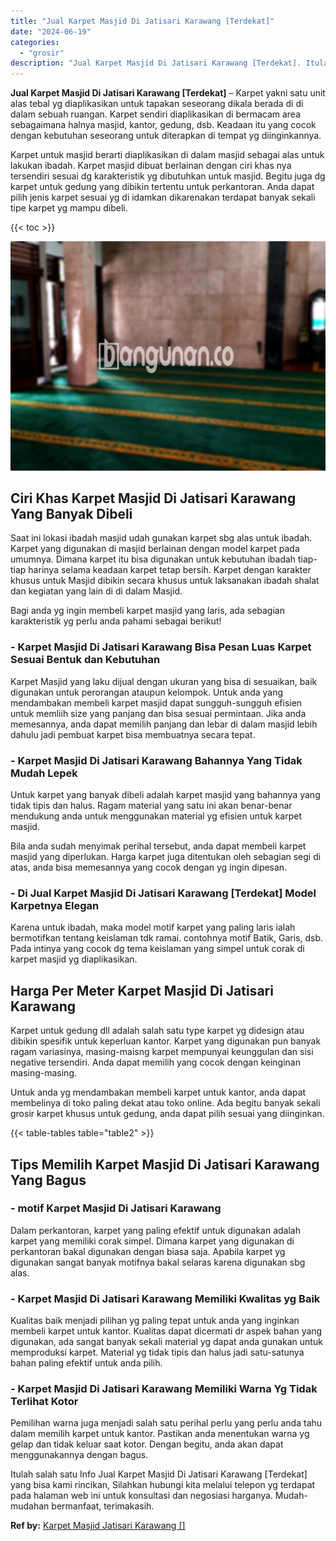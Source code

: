 ```yaml
---
title: "Jual Karpet Masjid Di Jatisari Karawang [Terdekat]"
date: "2024-06-19"
categories: 
  - "grosir"
description: "Jual Karpet Masjid Di Jatisari Karawang [Terdekat]. Itulah salah satu Info Jual Karpet Masjid Di Jatisari Karawang [Terdekat] yang bisa kami rincikan, Sila..."
---
```


**Jual Karpet Masjid Di Jatisari Karawang \[Terdekat\]** – Karpet yakni satu unit alas tebal yg diaplikasikan untuk tapakan seseorang dikala berada di di dalam sebuah ruangan. Karpet sendiri diaplikasikan di bermacam area sebagaimana halnya masjid, kantor, gedung, dsb. Keadaan itu yang cocok dengan kebutuhan seseorang untuk diterapkan di tempat yg diinginkannya.

Karpet untuk masjid berarti diaplikasikan di dalam masjid sebagai alas untuk lakukan ibadah. Karpet masjid dibuat berlainan dengan ciri khas nya tersendiri sesuai dg karakteristik yg dibutuhkan untuk masjid. Begitu juga dg karpet untuk gedung yang dibikin tertentu untuk perkantoran. Anda dapat pilih jenis karpet sesuai yg di idamkan dikarenakan terdapat banyak sekali tipe karpet yg mampu dibeli.

{{< toc >}}

![Jual Karpet Masjid Di Jatisari Karawang [Terdekat]](/images/grosir-karpet-murah-14.png)

## Ciri Khas Karpet Masjid Di Jatisari Karawang Yang Banyak Dibeli

Saat ini lokasi ibadah masjid udah gunakan karpet sbg alas untuk ibadah. Karpet yang digunakan di masjid berlainan dengan model karpet pada umumnya. Dimana karpet itu bisa digunakan untuk kebutuhan ibadah tiap-tiap harinya selama keadaan karpet tetap bersih. Karpet dengan karakter khusus untuk Masjid dibikin secara khusus untuk laksanakan ibadah shalat dan kegiatan yang lain di di dalam Masjid.

Bagi anda yg ingin membeli karpet masjid yang laris, ada sebagian karakteristik yg perlu anda pahami sebagai berikut!

### \- Karpet Masjid Di Jatisari Karawang Bisa Pesan Luas Karpet Sesuai Bentuk dan Kebutuhan

Karpet Masjid yang laku dijual dengan ukuran yang bisa di sesuaikan, baik digunakan untuk perorangan ataupun kelompok. Untuk anda yang mendambakan membeli karpet masjid dapat sungguh-sungguh efisien untuk memliih size yang panjang dan bisa sesuai permintaan. Jika anda memesannya, anda dapat memilih panjang dan lebar di dalam masjid lebih dahulu jadi pembuat karpet bisa membuatnya secara tepat.

### \- Karpet Masjid Di Jatisari Karawang Bahannya Yang Tidak Mudah Lepek

Untuk karpet yang banyak dibeli adalah karpet masjid yang bahannya yang tidak tipis dan halus. Ragam material yang satu ini akan benar-benar mendukung anda untuk menggunakan material yg efisien untuk karpet masjid.

Bila anda sudah menyimak perihal tersebut, anda dapat membeli karpet masjid yang diperlukan. Harga karpet juga ditentukan oleh sebagian segi di atas, anda bisa memesannya yang cocok dengan yg ingin dipesan.

### \- Di Jual Karpet Masjid Di Jatisari Karawang \[Terdekat\] Model Karpetnya Elegan

Karena untuk ibadah, maka model motif karpet yang paling laris ialah bermotifkan tentang keislaman tdk ramai. contohnya motif Batik, Garis, dsb. Pada intinya yang cocok dg tema keislaman yang simpel untuk corak di karpet masjid yg diaplikasikan.

## Harga Per Meter Karpet Masjid Di Jatisari Karawang

Karpet untuk gedung dll adalah salah satu type karpet yg didesign atau dibikin spesifik untuk keperluan kantor. Karpet yang digunakan pun banyak ragam variasinya, masing-maisng karpet mempunyai keunggulan dan sisi negative tersendiri. Anda dapat memilih yang cocok dengan keinginan masing-masing.

Untuk anda yg mendambakan membeli karpet untuk kantor, anda dapat membelinya di toko paling dekat atau toko online. Ada begitu banyak sekali grosir karpet khusus untuk gedung, anda dapat pilih sesuai yang diinginkan.

{{< table-tables table="table2" >}}

## Tips Memilih Karpet Masjid Di Jatisari Karawang Yang Bagus

### \- motif Karpet Masjid Di Jatisari Karawang

Dalam perkantoran, karpet yang paling efektif untuk digunakan adalah karpet yang memiliki corak simpel. Dimana karpet yang digunakan di perkantoran bakal digunakan dengan biasa saja. Apabila karpet yg digunakan sangat banyak motifnya bakal selaras karena digunakan sbg alas.

### \- Karpet Masjid Di Jatisari Karawang Memiliki Kwalitas yg Baik

Kualitas baik menjadi pilihan yg paling tepat untuk anda yang inginkan membeli karpet untuk kantor. Kualitas dapat dicermati dr aspek bahan yang digunakan, ada sangat banyak sekali material yg dapat anda gunakan untuk memproduksi karpet. Material yg tidak tipis dan halus jadi satu-satunya bahan paling efektif untuk anda pilih.

### \- Karpet Masjid Di Jatisari Karawang Memiliki Warna Yg Tidak Terlihat Kotor

Pemilihan warna juga menjadi salah satu perihal perlu yang perlu anda tahu dalam memilih karpet untuk kantor. Pastikan anda menentukan warna yg gelap dan tidak keluar saat kotor. Dengan begitu, anda akan dapat menggunakannya dengan bagus.

Itulah salah satu Info Jual Karpet Masjid Di Jatisari Karawang \[Terdekat\] yang bisa kami rincikan, Silahkan hubungi kita melalui telepon yg terdapat pada halaman web ini untuk konsultasi dan negosiasi harganya. Mudah-mudahan bermanfaat, terimakasih.

**Ref by:**  [Karpet Masjid Jatisari Karawang []](https://id.wikipedia.org/wiki/Karpet)

